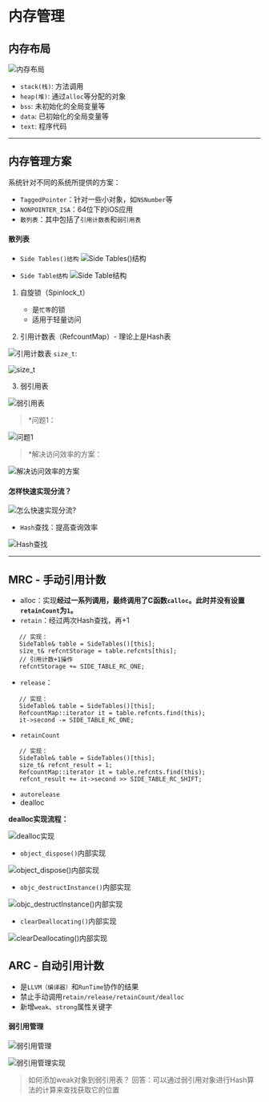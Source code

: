 # 内存管理

## 内存布局

![内存布局](https://github.com/Germtao/Objective-C-knowledge/blob/master/%E5%86%85%E5%AD%98%E7%AE%A1%E7%90%86/%E5%86%85%E5%AD%98%E5%B8%83%E5%B1%80.png)

- `stack(栈)`: 方法调用
- `heap(堆)`: 通过`alloc`等分配的对象
- `bss`: 未初始化的全局变量等
- `data`: 已初始化的全局变量等
- `text`: 程序代码

---

## 内存管理方案

系统针对不同的系统所提供的方案：

- `TaggedPointer`：针对一些小对象，如`NSNumber`等
- `NONPOINTER_ISA`：64位下的iOS应用
- `散列表`：其中包括了`引用计数表`和`弱引用表`

#### 散列表

- `Side Tables()结构`
![Side Tables()结构](https://github.com/Germtao/Objective-C-knowledge/blob/master/%E5%86%85%E5%AD%98%E7%AE%A1%E7%90%86/SideTables()%E7%BB%93%E6%9E%84.png)
   
- `Side Table结构`
![Side Table结构](https://github.com/Germtao/Objective-C-knowledge/blob/master/%E5%86%85%E5%AD%98%E7%AE%A1%E7%90%86/Side%20Table%E7%BB%93%E6%9E%84.png)

1. 自旋锁（Spinlock_t）
   - 是`忙等`的锁
   - 适用于轻量访问
   
2. 引用计数表（RefcountMap）- 理论上是Hash表

![引用计数表](https://github.com/Germtao/Objective-C-knowledge/blob/master/%E5%86%85%E5%AD%98%E7%AE%A1%E7%90%86/%E5%BC%95%E7%94%A8%E8%AE%A1%E6%95%B0%E8%A1%A8.png)
`size_t`:

![size_t](https://github.com/Germtao/Objective-C-knowledge/blob/master/%E5%86%85%E5%AD%98%E7%AE%A1%E7%90%86/size_t.png)

3. 弱引用表

![弱引用表](https://github.com/Germtao/Objective-C-knowledge/blob/master/%E5%86%85%E5%AD%98%E7%AE%A1%E7%90%86/%E5%BC%B1%E5%BC%95%E7%94%A8%E8%A1%A8.png)
   
> *问题1：

![问题1](https://github.com/Germtao/Objective-C-knowledge/blob/master/%E5%86%85%E5%AD%98%E7%AE%A1%E7%90%86/%E9%97%AE%E9%A2%981.png)

> *解决访问效率的方案：

![解决访问效率的方案](https://github.com/Germtao/Objective-C-knowledge/blob/master/%E5%86%85%E5%AD%98%E7%AE%A1%E7%90%86/%E8%A7%A3%E5%86%B3%E8%AE%BF%E9%97%AE%E6%95%88%E7%8E%87%E7%9A%84%E6%96%B9%E6%A1%88.png)

#### 怎样快速实现分流？

![怎么快速实现分流?](https://github.com/Germtao/Objective-C-knowledge/blob/master/%E5%86%85%E5%AD%98%E7%AE%A1%E7%90%86/%E5%BF%AB%E9%80%9F%E5%AE%9E%E7%8E%B0%E5%88%86%E6%B5%81.png)

- `Hash`查找：提高查询效率

![Hash查找](https://github.com/Germtao/Objective-C-knowledge/blob/master/%E5%86%85%E5%AD%98%E7%AE%A1%E7%90%86/Hash%E6%9F%A5%E6%89%BE.png)

---

## MRC - 手动引用计数

- alloc：实现**经过一系列调用，最终调用了C函数`calloc`。此时并没有设置`retainCount`为`1`。**
- `retain`：经过两次Hash查找，再+1
```
   // 实现：
   SideTable& table = SideTables()[this];
   size_t& refcntStorage = table.refcnts[this];
   // 引用计数+1操作
   refcntStorage += SIDE_TABLE_RC_ONE;
```
- `release`：
```
   // 实现：
   SideTable& table = SideTables()[this];
   RefcountMap::iterator it = table.refcnts.find(this);
   it->second -= SIDE_TABLE_RC_ONE;
```
- `retainCount`
```
   // 实现：
   SideTable& table = SideTables()[this];
   size_t& refcnt_result = 1;
   RefcountMap::iterator it = table.refcnts.find(this);
   refcnt_result += it->second >> SIDE_TABLE_RC_SHIFT;
```
- `autorelease`
- dealloc

**dealloc实现流程：**

![dealloc实现](https://github.com/Germtao/Objective-C-knowledge/blob/master/%E5%86%85%E5%AD%98%E7%AE%A1%E7%90%86/dealloc.png)

   - `object_dispose()`内部实现
   
   ![object_dispose()内部实现](https://github.com/Germtao/Objective-C-knowledge/blob/master/%E5%86%85%E5%AD%98%E7%AE%A1%E7%90%86/object_dispose()%E5%86%85%E9%83%A8%E5%AE%9E%E7%8E%B0.png)
   
   - `objc_destructInstance()`内部实现
   
   ![objc_destructInstance()内部实现](https://github.com/Germtao/Objective-C-knowledge/blob/master/%E5%86%85%E5%AD%98%E7%AE%A1%E7%90%86/objc_destructInstance()%E5%86%85%E9%83%A8%E5%AE%9E%E7%8E%B0.png)
   
   - `clearDeallocating()`内部实现
   
   ![clearDeallocating()内部实现](https://github.com/Germtao/Objective-C-knowledge/blob/master/%E5%86%85%E5%AD%98%E7%AE%A1%E7%90%86/clearDeallocating()%E5%86%85%E9%83%A8%E5%AE%9E%E7%8E%B0.png)

## ARC - 自动引用计数

- 是`LLVM（编译器）`和`RunTime`协作的结果
- 禁止手动调用`retain/release/retainCount/dealloc`
- 新增`weak`、`strong`属性关键字

#### 弱引用管理

![弱引用管理](https://github.com/Germtao/Objective-C-knowledge/blob/master/%E5%86%85%E5%AD%98%E7%AE%A1%E7%90%86/%E5%BC%B1%E5%BC%95%E7%94%A8%E7%AE%A1%E7%90%86.png)

![弱引用管理实现](https://github.com/Germtao/Objective-C-knowledge/blob/master/%E5%86%85%E5%AD%98%E7%AE%A1%E7%90%86/%E5%BC%B1%E5%BC%95%E7%94%A8%E7%AE%A1%E7%90%86%E5%AE%9E%E7%8E%B0.png)

> 如何添加weak对象到弱引用表？ 回答：可以通过弱引用对象进行Hash算法的计算来查找获取它的位置











